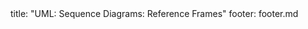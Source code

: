 <frontmatter>
title: "UML: Sequence Diagrams: Reference Frames"
footer: footer.md
</frontmatter>

<include src="navbar.md" boilerplate />

<include src="unit-inPage-asFlat.md" boilerplate />